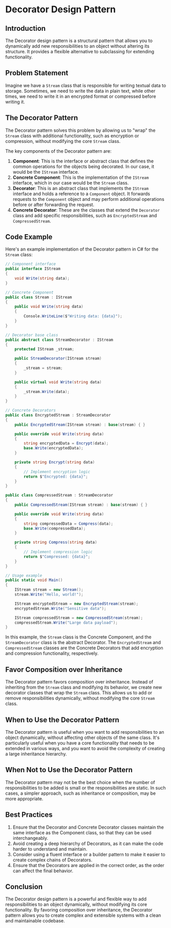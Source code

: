 # Decorator Design Pattern

## Introduction
The Decorator design pattern is a structural pattern that allows you to dynamically add new responsibilities to an object without altering its structure. It provides a flexible alternative to subclassing for extending functionality.

## Problem Statement
Imagine we have a `Stream` class that is responsible for writing textual data to storage. Sometimes, we need to write the data in plain text, while other times, we need to write it in an encrypted format or compressed before writing it.

## The Decorator Pattern
The Decorator pattern solves this problem by allowing us to "wrap" the `Stream` class with additional functionality, such as encryption or compression, without modifying the core `Stream` class.

The key components of the Decorator pattern are:

1. **Component**: This is the interface or abstract class that defines the common operations for the objects being decorated. In our case, it would be the `IStream` interface.
2. **Concrete Component**: This is the implementation of the `IStream` interface, which in our case would be the `Stream` class.
3. **Decorator**: This is an abstract class that implements the `IStream` interface and holds a reference to a `Component` object. It forwards requests to the `Component` object and may perform additional operations before or after forwarding the request.
4. **Concrete Decorator**: These are the classes that extend the `Decorator` class and add specific responsibilities, such as `EncryptedStream` and `CompressedStream`.

## Code Example
Here's an example implementation of the Decorator pattern in C# for the `Stream` class:

```csharp
// Component interface
public interface IStream
{
    void Write(string data);
}

// Concrete Component
public class Stream : IStream
{
    public void Write(string data)
    {
        Console.WriteLine($"Writing data: {data}");
    }
}

// Decorator base class
public abstract class StreamDecorator : IStream
{
    protected IStream _stream;

    public StreamDecorator(IStream stream)
    {
        _stream = stream;
    }

    public virtual void Write(string data)
    {
        _stream.Write(data);
    }
}

// Concrete Decorators
public class EncryptedStream : StreamDecorator
{
    public EncryptedStream(IStream stream) : base(stream) { }

    public override void Write(string data)
    {
        string encryptedData = Encrypt(data);
        base.Write(encryptedData);
    }

    private string Encrypt(string data)
    {
        // Implement encryption logic
        return $"Encrypted: {data}";
    }
}

public class CompressedStream : StreamDecorator
{
    public CompressedStream(IStream stream) : base(stream) { }

    public override void Write(string data)
    {
        string compressedData = Compress(data);
        base.Write(compressedData);
    }

    private string Compress(string data)
    {
        // Implement compression logic
        return $"Compressed: {data}";
    }
}

// Usage example
public static void Main()
{
    IStream stream = new Stream();
    stream.Write("Hello, world!");

    IStream encryptedStream = new EncryptedStream(stream);
    encryptedStream.Write("Sensitive data");

    IStream compressedStream = new CompressedStream(stream);
    compressedStream.Write("Large data payload");
}
```

In this example, the `Stream` class is the Concrete Component, and the `StreamDecorator` class is the abstract Decorator. The `EncryptedStream` and `CompressedStream` classes are the Concrete Decorators that add encryption and compression functionality, respectively.

## Favor Composition over Inheritance
The Decorator pattern favors composition over inheritance. Instead of inheriting from the `Stream` class and modifying its behavior, we create new decorator classes that wrap the `Stream` class. This allows us to add or remove responsibilities dynamically, without modifying the core `Stream` class.

## When to Use the Decorator Pattern
The Decorator pattern is useful when you want to add responsibilities to an object dynamically, without affecting other objects of the same class. It's particularly useful when you have a core functionality that needs to be extended in various ways, and you want to avoid the complexity of creating a large inheritance hierarchy.

## When Not to Use the Decorator Pattern
The Decorator pattern may not be the best choice when the number of responsibilities to be added is small or the responsibilities are static. In such cases, a simpler approach, such as inheritance or composition, may be more appropriate.

## Best Practices
1. Ensure that the Decorator and Concrete Decorator classes maintain the same interface as the Component class, so that they can be used interchangeably.
2. Avoid creating a deep hierarchy of Decorators, as it can make the code harder to understand and maintain.
3. Consider using a fluent interface or a builder pattern to make it easier to create complex chains of Decorators.
4. Ensure that the Decorators are applied in the correct order, as the order can affect the final behavior.

## Conclusion
The Decorator design pattern is a powerful and flexible way to add responsibilities to an object dynamically, without modifying its core functionality. By favoring composition over inheritance, the Decorator pattern allows you to create complex and extensible systems with a clean and maintainable codebase.